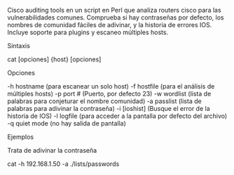 Cisco auditing tools en un script en Perl que analiza routers cisco para las vulnerabilidades comunes. Comprueba si hay contraseñas por defecto, los nombres de comunidad fáciles de adivinar, y la historia de errores IOS. Incluye soporte para plugins y escaneo múltiples hosts.

Sintaxis

cat [opciones] {host} [opciones]

Opciones

-h hostname (para escanear un solo host)
-f hostfile (para el análisis de múltiples hosts)
-p port # (Puerto, por defecto 23)
-w wordlist (lista de palabras para conjeturar el nombre comunidad)
-a passlist (lista de palabras para adivinar la contraseña)
-i [ioshist] (Busque el error de la historia de IOS)
-l logfile (para acceder a la pantalla por defecto del archivo)
-q quiet mode (no hay salida de pantalla)


Ejemplos

Trata de adivinar la contraseña

cat -h 192.168.1.50 -a ./lists/passwords

